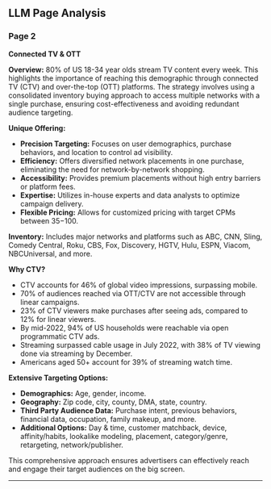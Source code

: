 

## LLM Page Analysis


### Page 2

**Connected TV & OTT**

**Overview:**
80% of US 18-34 year olds stream TV content every week. This highlights the importance of reaching this demographic through connected TV (CTV) and over-the-top (OTT) platforms. The strategy involves using a consolidated inventory buying approach to access multiple networks with a single purchase, ensuring cost-effectiveness and avoiding redundant audience targeting.

**Unique Offering:**
- **Precision Targeting:** Focuses on user demographics, purchase behaviors, and location to control ad visibility.
- **Efficiency:** Offers diversified network placements in one purchase, eliminating the need for network-by-network shopping.
- **Accessibility:** Provides premium placements without high entry barriers or platform fees.
- **Expertise:** Utilizes in-house experts and data analysts to optimize campaign delivery.
- **Flexible Pricing:** Allows for customized pricing with target CPMs between $35-$100.

**Inventory:**
Includes major networks and platforms such as ABC, CNN, Sling, Comedy Central, Roku, CBS, Fox, Discovery, HGTV, Hulu, ESPN, Viacom, NBCUniversal, and more.

**Why CTV?**
- CTV accounts for 46% of global video impressions, surpassing mobile.
- 70% of audiences reached via OTT/CTV are not accessible through linear campaigns.
- 23% of CTV viewers make purchases after seeing ads, compared to 12% for linear viewers.
- By mid-2022, 94% of US households were reachable via open programmatic CTV ads.
- Streaming surpassed cable usage in July 2022, with 38% of TV viewing done via streaming by December.
- Americans aged 50+ account for 39% of streaming watch time.

**Extensive Targeting Options:**
- **Demographics:** Age, gender, income.
- **Geography:** Zip code, city, county, DMA, state, country.
- **Third Party Audience Data:** Purchase intent, previous behaviors, financial data, occupation, family makeup, and more.
- **Additional Options:** Day & time, customer matchback, device, affinity/habits, lookalike modeling, placement, category/genre, retargeting, network/publisher.

This comprehensive approach ensures advertisers can effectively reach and engage their target audiences on the big screen.

---
